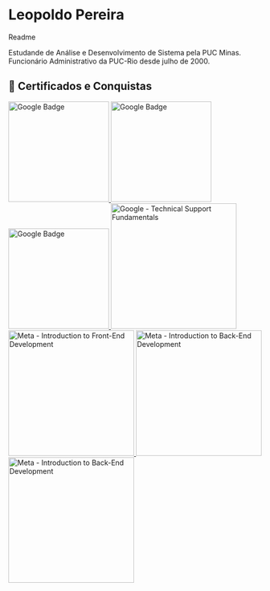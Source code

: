 # Leopoldo Pereira
Readme

Estudande de Análise e Desenvolvimento de Sistema pela PUC Minas. Funcionário Administrativo da PUC-Rio desde julho de 2000.

## 🏅 Certificados e Conquistas

<a href="https://www.cloudskillsboost.google/public_profiles/3f50643b-918e-4260-b368-5e440d882809/badges/15728093">
  <img src="https://cdn.qwiklabs.com/AlLQBLoosYTIgIB2k58gGjYJx4SSOMD15Tupyysiba8%3D" alt="Google Badge" width="200"/>
</a>

<a href="https://www.cloudskillsboost.google/public_profiles/3f50643b-918e-4260-b368-5e440d882809/badges/16037372">
  <img src="https://cdn.qwiklabs.com/qOuuuL3%2BWUm4ct9%2BPTMr1iV0oLzpM%2FCJBplkbmnUXng%3D" alt="Google Badge" width="200"/>
</a>

<a href="https://www.cloudskillsboost.google/public_profiles/3f50643b-918e-4260-b368-5e440d882809/badges/16059995">
  <img src="https://cdn.qwiklabs.com/pgfdj70XOn1pxcN6bK3ogMi%2F1qTnLyJIV2oyM79FdbU%3D" alt="Google Badge" width="200"/>
</a>

<a href="https://coursera.org/share/b0d7370d8628a692da1de02e36e5899a">
  <img src="https://s3.amazonaws.com/coursera_assets/meta_images/generated/CERTIFICATE_LANDING_PAGE/CERTIFICATE_LANDING_PAGE~2IX2D8H2DNIV/CERTIFICATE_LANDING_PAGE~2IX2D8H2DNIV.jpeg" alt="Google - Technical Support Fundamentals" width="250"/>
</a>

<a href="[https://coursera.org/share/1758261799d5dd11d18745d4c63694d5](https://coursera.org/share/1758261799d5dd11d18745d4c63694d5)" href="[https://coursera.org/share/1758261799d5dd11d18745d4c63694d5](https://coursera.org/share/44785e173c66bc8f485fa19b5aa91d1d)">
  <img src="https://s3.amazonaws.com/coursera_assets/meta_images/generated/CERTIFICATE_LANDING_PAGE/CERTIFICATE_LANDING_PAGE~FBT9MZ5KWYOR/CERTIFICATE_LANDING_PAGE~FBT9MZ5KWYOR.jpeg" alt="Meta - Introduction to Front-End Development" width="250"/>
    <img src="https://s3.amazonaws.com/coursera_assets/meta_images/generated/CERTIFICATE_LANDING_PAGE/CERTIFICATE_LANDING_PAGE~ESP2OPVIHZ4A/CERTIFICATE_LANDING_PAGE~ESP2OPVIHZ4A.jpeg" alt="Meta - Introduction to Back-End Development" width="250"/>
</a>

<a href="[https://coursera.org/share/1758261799d5dd11d18745d4c63694d5](https://coursera.org/share/44785e173c66bc8f485fa19b5aa91d1d)">
  <img src="https://s3.amazonaws.com/coursera_assets/meta_images/generated/CERTIFICATE_LANDING_PAGE/CERTIFICATE_LANDING_PAGE~ESP2OPVIHZ4A/CERTIFICATE_LANDING_PAGE~ESP2OPVIHZ4A.jpeg" alt="Meta - Introduction to Back-End Development" width="250"/>
</a>


